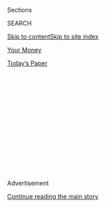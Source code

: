 <div id="app">

<div>

<div>

<div>

<div class="NYTAppHideMasthead css-1q2w90k e1suatyy0">

<div class="section css-ui9rw0 e1suatyy2">

<div class="css-eph4ug er09x8g0">

<div class="css-6n7j50">

</div>

<span class="css-1dv1kvn">Sections</span>

<div class="css-10488qs">

<span class="css-1dv1kvn">SEARCH</span>

</div>

[Skip to content](#site-content)[Skip to site index](#site-index)

</div>

<div id="masthead-section-label" class="css-1wr3we4 eaxe0e00">

[Your
Money](https://www.nytimes.com/section/your-money)

</div>

<div class="css-10698na e1huz5gh0">

</div>

</div>

<div id="masthead-bar-one" class="section hasLinks css-15hmgas e1csuq9d3">

<div class="css-uqyvli e1csuq9d0">

</div>

<div class="css-1uqjmks e1csuq9d1">

</div>

<div class="css-9e9ivx">

[](https://myaccount.nytimes.com/auth/login?response_type=cookie&client_id=vi)

</div>

<div class="css-1bvtpon e1csuq9d2">

[Today’s
Paper](https://www.nytimes.com/section/todayspaper)

</div>

</div>

</div>

</div>

<div data-aria-hidden="false">

<div id="site-content" data-role="main">

<div>

<div class="css-1aor85t" style="opacity:0.000000001;z-index:-1;visibility:hidden">

<div class="css-1hqnpie">

<div class="css-epjblv">

<span class="css-17xtcya">[Your
Money](/section/your-money)</span><span class="css-x15j1o">|</span><span class="css-fwqvlz">Financial
Brokers Must Now Act in Your ‘Best Interest.’ What Does That
Mean?</span>

</div>

<div class="css-k008qs">

<div class="css-1iwv8en">

<span class="css-18z7m18"></span>

<div>

</div>

</div>

<span class="css-1n6z4y">https://nyti.ms/2WtBmfo</span>

<div class="css-1705lsu">

<div class="css-4xjgmj">

<div class="css-4skfbu" data-role="toolbar" data-aria-label="Social Media Share buttons, Save button, and Comments Panel with current comment count" data-testid="share-tools">

  - 
  - 
  - 
  - 
    
    <div class="css-6n7j50">
    
    </div>

  - 

</div>

</div>

</div>

</div>

</div>

</div>

<div id="NYT_TOP_BANNER_REGION" class="css-13pd83m">

</div>

<div id="top-wrapper" class="css-1sy8kpn">

<div id="top-slug" class="css-l9onyx">

Advertisement

</div>

[Continue reading the main
story](#after-top)

<div class="ad top-wrapper" style="text-align:center;height:100%;display:block;min-height:250px">

<div id="top" class="place-ad" data-position="top" data-size-key="top">

</div>

</div>

<div id="after-top">

</div>

</div>

<div>

<div id="sponsor-wrapper" class="css-1hyfx7x">

<div id="sponsor-slug" class="css-19vbshk">

Supported by

</div>

[Continue reading the main
story](#after-sponsor)

<div id="sponsor" class="ad sponsor-wrapper" style="text-align:center;height:100%;display:block">

</div>

<div id="after-sponsor">

</div>

</div>

<div class="css-186x18t">

</div>

<div class="css-1vkm6nb ehdk2mb0">

# Financial Brokers Must Now Act in Your ‘Best Interest.’ What Does That Mean?

</div>

A new standard established by the Securities and Exchange Commission may
sound better than it actually is, consumer advocates say.

<div class="css-79elbk" data-testid="photoviewer-wrapper">

<div class="css-z3e15g" data-testid="photoviewer-wrapper-hidden">

</div>

<div class="css-1a48zt4 ehw59r15" data-testid="photoviewer-children">

![<span class="css-16f3y1r e13ogyst0" data-aria-hidden="true">A
Securities and Exchange Commission rule that took effect June 30
requires brokers who sell financial products to act in a client’s best
interest.</span><span class="css-cnj6d5 e1z0qqy90" itemprop="copyrightHolder"><span class="css-1ly73wi e1tej78p0">Credit...</span><span><span>Shawn
Thew/EPA, via
Shutterstock</span></span></span>](https://static01.nyt.com/images/2020/07/14/business/14fiduciary1/merlin_170290788_9164b021-0a71-45e8-a2d1-b11a61173db1-articleLarge.jpg?quality=75&auto=webp&disable=upscale)

</div>

</div>

<div class="css-18e8msd">

<div class="css-vp77d3 epjyd6m0">

<div class="css-hus3qt ey68jwv0" data-aria-hidden="true">

[![Tara Siegel
Bernard](https://static01.nyt.com/images/2019/01/18/multimedia/author-tara-siegel-bernard/author-tara-siegel-bernard-thumbLarge.png
"Tara Siegel Bernard")](https://www.nytimes.com/by/tara-siegel-bernard)

</div>

<div class="css-1baulvz">

By [<span class="css-1baulvz last-byline" itemprop="name">Tara Siegel
Bernard</span>](https://www.nytimes.com/by/tara-siegel-bernard)

</div>

</div>

  - July 16,
    2020

  - 
    
    <div class="css-4xjgmj">
    
    <div class="css-d8bdto" data-role="toolbar" data-aria-label="Social Media Share buttons, Save button, and Comments Panel with current comment count" data-testid="share-tools">
    
      - 
      - 
      - 
      - 
        
        <div class="css-6n7j50">
        
        </div>
    
      - 
    
    </div>
    
    </div>

</div>

</div>

<div class="section meteredContent css-1r7ky0e" name="articleBody" itemprop="articleBody">

<div class="css-1fanzo5 StoryBodyCompanionColumn">

<div class="css-53u6y8">

The next time you shop around for financial advice, more investment
professionals will be able to assure you that they’re acting in your
“best interest.” But what’s really in your best interest is
understanding precisely what that means.

A Securities and Exchange Commission rule that took effect on June 30
created a new standard for brokers to live up to: Those who sell
financial products must act in their customers’ best interest. But
consumer advocates say investors could be led to believe they’re getting
more protections than the rule delivers.

And the new regulation could soon have even broader influence: A
complementary proposal from the Labor Department would allow financial
professionals to accept payments like commissions when providing advice
on your retirement money as long as they met the best-interest standard.
At the same time, more professionals may be able to skirt the rules
altogether, consumer advocates said.

“This is the new wolves in sheep’s clothing,” said Jamie Hopkins,
director of retirement research at Carson Group in Omaha.

</div>

</div>

<div class="css-1fanzo5 StoryBodyCompanionColumn">

<div class="css-53u6y8">

The rule that recently took effect — called [Regulation Best
Interest](https://www.nytimes.com/2019/06/05/your-money/sec-investment-brokers-fiduciary-duty.html)
— covers brokers, who often make commissions when they sell things like
mutual funds or stocks and bonds to average investors.

“Main Street investors will be entitled to recommendations and advice in
their best interest — the financial professional cannot put its
interests ahead of the investor,” said Natalie Strom, a spokeswoman for
the S.E.C.

But consumer advocates said that wasn’t the same thing as putting the
client first.

“Notably, the rule does not say that best interest means that a broker
must place the customer’s interests ahead of the broker’s, which is what
most people would think a best-interest regulation would include,” said
Benjamin Edwards, an associate professor of law at the University of
Nevada, Las Vegas. That still allows brokers or their firms to consider
their own pockets when making recommendations, he said.

The agency calls the rule an improvement over the old standard, which
required brokers to recommend products that were “suitable,” based on
factors such as the customer’s age, goals and risk tolerance. The new
rule also aims to rein in certain sales contests, for example, and
requires brokers to consider costs, among other things.

Consumer advocates fear that there will be confusion, though. The “best
interest” rule sounds similar to the traditional gold-standard
obligation that certain other financial professionals must meet:
fiduciary duty, which typically means working solely in the interest of
the client. The kinds of professionals held to that standard include
registered investment advisers, who are often paid flat fees for the
time they take to give you advice, or a percentage of assets managed.

</div>

</div>

<div class="css-1fanzo5 StoryBodyCompanionColumn">

<div class="css-53u6y8">

The S.E.C.’s own investor advocate also voiced concerns about the
potential for confusion. Customers will be harmed if the rule “is not
enforced rigorously enough to demand behavior that matches customers’
expectations,” the advocate, Rick Fleming, said in a statement when the
rule was proposed last year.

If you want to be certain you’re working with a [financial
professional](https://www.nytimes.com/2020/02/10/smarter-living/the-young-persons-guide-to-investing.html)
who is truly putting your interests first, advocates suggest asking him
or her a question: Are you acting as a [fiduciary 100 percent of the
time](https://twitter.com/FiduciaryPath/status/1136357717776457729)?
Then ask for a [signed
oath](http://www.thefiduciarystandard.org/wp-content/uploads/2015/02/fiduciaryoath_individual.pdf)
saying as much. The broker should be able to [fully
explain](https://www.nytimes.com/2017/02/10/your-money/the-21-questions-youre-going-to-need-to-ask-about-investment-fees.html)
how he or she is compensated.

The new best-interest rule could also have implications for your
retirement money. In the complementary action, the Department of Labor
[proposed
regulations](https://www.dol.gov/agencies/ebsa/about-ebsa/our-activities/resource-center/fact-sheets/improving-investment-advice-for-workers-and-retirees)
concerning how financial professionals acting as fiduciaries must
conduct themselves when handling their customers’ retirement accounts.

Under federal law, fiduciaries are generally prohibited from accepting
payments that would pose conflicts of interest. The proposed rule would
provide an exemption, allowing financial professionals to receive such
payments, like commissions, as long as they adhere to a best-interest
standard that generally aligns with the new S.E.C. rule.

The proposal tries to clear up any uncertainty created after a federal
appeals court
[overturned](https://www.nytimes.com/2018/06/22/your-money/fiduciary-rule-dies.html),
in 2018, an Obama-era rule that was challenged by a team of lawyers led
by Eugene Scalia, the current labor secretary. The overturned rule had
allowed fiduciaries to accept commissions and similar payments only if
they entered an enforceable best-interest contract with the investor and
eliminated or more significantly reduced conflicts of interest, legal
experts said. The contract, along with other protections, would not be
required under the newly proposed regulation.

Emily Weeks, a spokeswoman for the Labor Department, said any firms or
financial professionals who relied on the exemption would still need to
acknowledge that they were acting as a fiduciary “and adhere to these
stringent fiduciary standards as well as other consumer-protective
standards.”

But the proposal package also confirmed that fewer investment
professionals are required to act as fiduciaries when handling their
clients’ retirement money, according to retirement law attorneys.

</div>

</div>

<div class="css-1fanzo5 StoryBodyCompanionColumn">

<div class="css-53u6y8">

Overturning the Obama-era rule restored a large part of the Employee
Retirement Income Security Act of 1974, which governs when an investment
professional must become a fiduciary while handling retirement money.
Under that law, fiduciary duty is triggered when an investment
professional meets five conditions, including providing individual
advice on a regular basis.

But advocates say the rollback reopens loopholes that the overturned
rule was meant to close.

As a result, it may be easier for financial professionals to avoid
becoming fiduciaries, said Jason C. Roberts, chief executive officer of
the Pension Resource Institute, a consulting firm for banks, brokerage
and advisory firms. Brokers can skirt the fiduciary standard by
structuring their interactions with clients as educational in nature, he
explained, and stopping short of what might be considered advice.

“My clients, financial institutions, are going to be very pleased with
this proposal, and the investor advocates are going to hate it,” said
Mr. Roberts, who is also a managing partner of the Retirement Law Group.
“It is not taking anything away — or raising the bar the same way the
prior rule did.”

Barbara Roper, director of investor protection for the Consumer
Federation of America, also said the new rule appeared to make it easier
for a financial professional to avoid being a fiduciary when making
certain kinds of recommendations on one-off transactions.

For example, there would be no fiduciary duty for an insurance agent who
recommended rolling over the proceeds of a 401(k) plan into a
[fixed-index annuity
product](https://www.nytimes.com/2020/03/13/business/coronavirus-scams.html)
in a one-time sale, she said.

“The new D.O.L. advice rule simultaneously makes it easier for firms to
evade their fiduciary obligations and weakened those obligations where
they do apply,” Ms. Roper said.

Stakeholders can submit comments on the new proposal for 30 days, ending
Aug. 6; the Labor Department will review those comments and evaluate
what, if any, changes are needed.

But 21 [advocacy and trade
groups](https://consumerfed.org/testimonial/dol-urged-to-provide-opportunity-for-comment-on-anti-investor-rule/)
[wrote a
letter](https://consumerfed.org/wp-content/uploads/2020/07/DOL-Advice-Rule-Extension-Request.pdf)
last week urging the department to provide more time to digest the
proposal. “A 30-day comment period is an unreasonably short amount of
time to provide thoughtful and comprehensive comments on this complex
and highly technical proposal, which would affect our constituencies —
including virtually all Americans struggling to save for retirement — in
varied and far-reaching ways,” the groups wrote.

</div>

</div>

</div>

<div>

</div>

<div>

</div>

<div>

</div>

<div>

<div id="bottom-wrapper" class="css-1ede5it">

<div id="bottom-slug" class="css-l9onyx">

Advertisement

</div>

[Continue reading the main
story](#after-bottom)

<div id="bottom" class="ad bottom-wrapper" style="text-align:center;height:100%;display:block;min-height:90px">

</div>

<div id="after-bottom">

</div>

</div>

</div>

</div>

</div>

## Site Index

<div>

</div>

## Site Information Navigation

  - [© <span>2020</span> <span>The New York Times
    Company</span>](https://help.nytimes.com/hc/en-us/articles/115014792127-Copyright-notice)

<!-- end list -->

  - [NYTCo](https://www.nytco.com/)
  - [Contact
    Us](https://help.nytimes.com/hc/en-us/articles/115015385887-Contact-Us)
  - [Work with us](https://www.nytco.com/careers/)
  - [Advertise](https://nytmediakit.com/)
  - [T Brand Studio](http://www.tbrandstudio.com/)
  - [Your Ad
    Choices](https://www.nytimes.com/privacy/cookie-policy#how-do-i-manage-trackers)
  - [Privacy](https://www.nytimes.com/privacy)
  - [Terms of
    Service](https://help.nytimes.com/hc/en-us/articles/115014893428-Terms-of-service)
  - [Terms of
    Sale](https://help.nytimes.com/hc/en-us/articles/115014893968-Terms-of-sale)
  - [Site
    Map](https://spiderbites.nytimes.com)
  - [Help](https://help.nytimes.com/hc/en-us)
  - [Subscriptions](https://www.nytimes.com/subscription?campaignId=37WXW)

</div>

</div>

</div>

</div>
